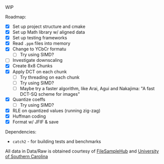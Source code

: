 WIP

Roadmap:
- [x] Set up project structure and cmake
- [x] Set up Math library w/ aligned data
- [x] Set up testing frameworks
- [x] Read `.ppm` files into memory
- [x] Change to YCbCr formatu
  - [ ] Try using SIMD?
- [ ] Investigate downscaling
- [x] Create 8x8 Chunks
- [x] Apply DCT on each chunk
  - [ ] Try threading on each chunk
  - [ ] Try using SIMD?
  - [ ] Maybe try a faster algorithm, like Arai, Agui and Nakajima: "A fast DCT-SQ scheme for images"
- [x] Quantize coeffs
  - [ ] Try using SIMD?
- [x] RLE on quantized values (running zig-zag)
- [x] Huffman coding
- [x] Format w/ JFIF & save

Dependencies:
- `catch2` - for building tests and benchmarks

All data in Data/Raw is obtained courtesy of [FileSampleHub](https://filesamples.com/formats/ppm) and [University of Southern Carolina](https://people.sc.fsu.edu/~jburkardt/data/ppma/ppma.html)
